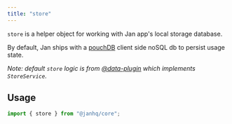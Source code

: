 ```yaml
---
title: "store"
---
```


`store` is a helper object for working with Jan app's local storage database.

By default, Jan ships with a [pouchDB](https://pouchdb.com/) client side noSQL db to persist usage state.

_Note: default `store` logic is from [@data-plugin](https://www.npmjs.com/package/@janhq/data-plugin) which implements `StoreService`._

## Usage

```js
import { store } from "@janhq/core";
```
